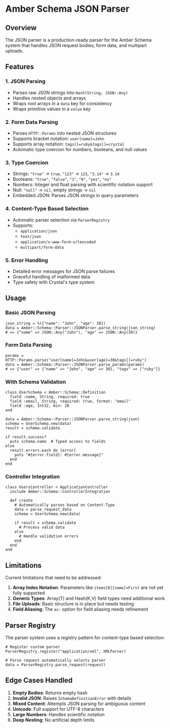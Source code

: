 # Amber Schema JSON Parser

## Overview

The JSON parser is a production-ready parser for the Amber Schema system that handles JSON request bodies, form data, and multipart uploads.

## Features

### 1. JSON Parsing
- Parses raw JSON strings into `Hash(String, JSON::Any)`
- Handles nested objects and arrays
- Wraps root arrays in a `data` key for consistency
- Wraps primitive values in a `value` key

### 2. Form Data Parsing
- Parses `HTTP::Params` into nested JSON structures
- Supports bracket notation: `user[name]=John`
- Supports array notation: `tags[]=ruby&tags[]=crystal`
- Automatic type coercion for numbers, booleans, and null values

### 3. Type Coercion
- Strings: `"true"` → `true`, `"123"` → `123`, `"3.14"` → `3.14`
- Booleans: `"true"`, `"false"`, `"1"`, `"0"`, `"yes"`, `"no"`
- Numbers: Integer and float parsing with scientific notation support
- Null: `"null"` → `nil`, empty strings → `nil`
- Embedded JSON: Parses JSON strings in query parameters

### 4. Content-Type Based Selection
- Automatic parser selection via `ParserRegistry`
- Supports:
  - `application/json`
  - `text/json`
  - `application/x-www-form-urlencoded`
  - `multipart/form-data`

### 5. Error Handling
- Detailed error messages for JSON parse failures
- Graceful handling of malformed data
- Type safety with Crystal's type system

## Usage

### Basic JSON Parsing

```crystal
json_string = %({"name": "John", "age": 30})
data = Amber::Schema::Parser::JSONParser.parse_string(json_string)
# => {"name" => JSON::Any("John"), "age" => JSON::Any(30)}
```

### Form Data Parsing

```crystal
params = HTTP::Params.parse("user[name]=John&user[age]=30&tags[]=ruby")
data = Amber::Schema::Parser::JSONParser.parse_params(params)
# => {"user" => {"name" => "John", "age" => 30}, "tags" => ["ruby"]}
```

### With Schema Validation

```crystal
class UserSchema < Amber::Schema::Definition
  field :name, String, required: true
  field :email, String, required: true, format: "email"
  field :age, Int32, min: 18
end

data = Amber::Schema::Parser::JSONParser.parse_string(json)
schema = UserSchema.new(data)
result = schema.validate

if result.success?
  puts schema.name  # Typed access to fields
else
  result.errors.each do |error|
    puts "#{error.field}: #{error.message}"
  end
end
```

### Controller Integration

```crystal
class UsersController < ApplicationController
  include Amber::Schema::ControllerIntegration

  def create
    # Automatically parses based on Content-Type
    data = parse_request_data
    schema = UserSchema.new(data)
    
    if result = schema.validate
      # Process valid data
    else
      # Handle validation errors
    end
  end
end
```

## Limitations

Current limitations that need to be addressed:

1. **Array Index Notation**: Parameters like `items[0][name]=First` are not yet fully supported
2. **Generic Types**: Array(T) and Hash(K,V) field types need additional work
3. **File Uploads**: Basic structure is in place but needs testing
4. **Field Aliasing**: The `as:` option for field aliasing needs refinement

## Parser Registry

The parser system uses a registry pattern for content-type based selection:

```crystal
# Register custom parser
ParserRegistry.register("application/xml", XMLParser)

# Parse request automatically selects parser
data = ParserRegistry.parse_request(request)
```

## Edge Cases Handled

1. **Empty Bodies**: Returns empty hash
2. **Invalid JSON**: Raises `SchemaDefinitionError` with details
3. **Mixed Content**: Attempts JSON parsing for ambiguous content
4. **Unicode**: Full support for UTF-8 characters
5. **Large Numbers**: Handles scientific notation
6. **Deep Nesting**: No artificial depth limits